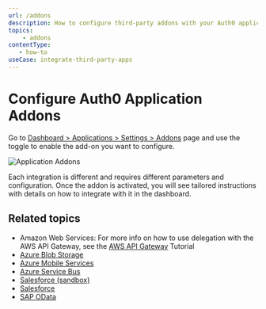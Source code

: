 ```yaml
---
url: /addons
description: How to configure third-party addons with your Auth0 application.
topics:
    - addons
contentType: 
   - how-to
useCase: integrate-third-party-apps
---
```


# Configure Auth0 Application Addons

Go to [Dashboard > Applications > Settings > Addons](${manage_url}/#/applications/${account.clientId}/addons) page and use the toggle to enable the add-on you want to configure.

![Application Addons](/media/addons/manage-addons.png)

Each integration is different and requires different parameters and configuration. Once the addon is activated, you will see tailored instructions with details on how to integrate with it in the dashboard.

## Related topics

- Amazon Web Services: For more info on how to use delegation with the AWS API Gateway, see the [AWS API Gateway](/integrations/aws-api-gateway/delegation) Tutorial
- [Azure Blob Storage](/addons/azure-blob-storage)
- [Azure Mobile Services](/addons/azure-mobile-services)
- [Azure Service Bus](/addons/azure-sb)
- [Salesforce (sandbox)](/addons/salesforce-sandbox)
- [Salesforce](/addons/salesforce)
- [SAP OData](/addons/sap-odata)
